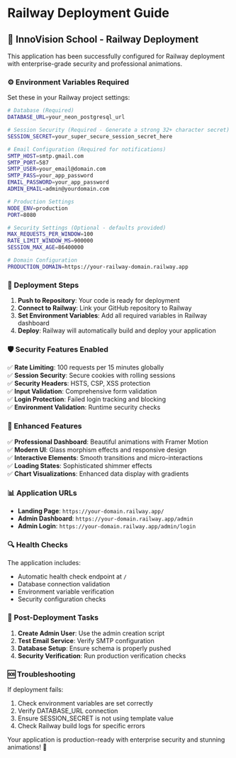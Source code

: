 # Railway Deployment Guide

## 🚀 InnoVision School - Railway Deployment

This application has been successfully configured for Railway deployment with enterprise-grade security and professional animations.

### ⚙️ Environment Variables Required

Set these in your Railway project settings:

```bash
# Database (Required)
DATABASE_URL=your_neon_postgresql_url

# Session Security (Required - Generate a strong 32+ character secret)
SESSION_SECRET=your_super_secure_session_secret_here

# Email Configuration (Required for notifications)
SMTP_HOST=smtp.gmail.com
SMTP_PORT=587
SMTP_USER=your_email@domain.com
SMTP_PASS=your_app_password
EMAIL_PASSWORD=your_app_password
ADMIN_EMAIL=admin@yourdomain.com

# Production Settings
NODE_ENV=production
PORT=8080

# Security Settings (Optional - defaults provided)
MAX_REQUESTS_PER_WINDOW=100
RATE_LIMIT_WINDOW_MS=900000
SESSION_MAX_AGE=86400000

# Domain Configuration
PRODUCTION_DOMAIN=https://your-railway-domain.railway.app
```

### 🔧 Deployment Steps

1. **Push to Repository**: Your code is ready for deployment
2. **Connect to Railway**: Link your GitHub repository to Railway
3. **Set Environment Variables**: Add all required variables in Railway dashboard
4. **Deploy**: Railway will automatically build and deploy your application

### 🛡️ Security Features Enabled

✅ **Rate Limiting**: 100 requests per 15 minutes globally  
✅ **Session Security**: Secure cookies with rolling sessions  
✅ **Security Headers**: HSTS, CSP, XSS protection  
✅ **Input Validation**: Comprehensive form validation  
✅ **Login Protection**: Failed login tracking and blocking  
✅ **Environment Validation**: Runtime security checks  

### 🎨 Enhanced Features

✅ **Professional Dashboard**: Beautiful animations with Framer Motion  
✅ **Modern UI**: Glass morphism effects and responsive design  
✅ **Interactive Elements**: Smooth transitions and micro-interactions  
✅ **Loading States**: Sophisticated shimmer effects  
✅ **Chart Visualizations**: Enhanced data display with gradients  

### 📊 Application URLs

- **Landing Page**: `https://your-domain.railway.app/`
- **Admin Dashboard**: `https://your-domain.railway.app/admin`
- **Admin Login**: `https://your-domain.railway.app/admin/login`

### 🔍 Health Checks

The application includes:
- Automatic health check endpoint at `/`
- Database connection validation
- Environment variable verification
- Security configuration checks

### 📝 Post-Deployment Tasks

1. **Create Admin User**: Use the admin creation script
2. **Test Email Service**: Verify SMTP configuration
3. **Database Setup**: Ensure schema is properly pushed
4. **Security Verification**: Run production verification checks

### 🆘 Troubleshooting

If deployment fails:
1. Check environment variables are set correctly
2. Verify DATABASE_URL connection
3. Ensure SESSION_SECRET is not using template value
4. Check Railway build logs for specific errors

Your application is production-ready with enterprise security and stunning animations! 🎉